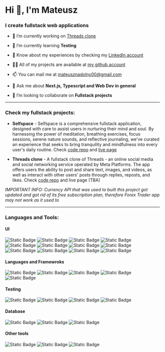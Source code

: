 <h1 align="left">Hi 👋, I'm Mateusz</h1>
<h3 align="left">I create fullstack web applications</h3>

- 🔭 I’m currently working on [Threads clone](https://github.com/mateuszNadolny/threads_clone)

- 🌱 I’m currently learning **Testing**

- 📄 Know about my experiences by checking my [LinkedIn account](https://www.linkedin.com/in/mateusz-nadolny-080a03227/)

- 👨‍💻 All of my projects are available at [my github account](https://github.com/mateuszNadolny)

- 📫 You can mail me at mateusznadolny00@gmail.com

- 💬 Ask me about **Next.js, Typescript and Web Dev in general**

- 👯 I’m looking to collaborate on **Fullstack projects**

-----
<h3 align="left">Check my fullstack projects:</h3>

- **Selfspace** - Selfspace is a comprehensive fullstack application, designed with care to assist users in nurturing their mind and soul. By harnessing the power of meditation, breathing exercises, focus sessions, serene nature sounds, and reflective journaling, we've curated an experience that seeks to bring tranquility and mindfulness into every user's daily routine. Check [code repo](https://github.com/mateuszNadolny/selfspace) and [live page](https://selfspace.vercel.app/)

- **Threads clone** - A fullstack clone of Threads - an online social media and social networking service operated by Meta Platforms. The app offers users the ability to post and share text, images, and videos, as well as interact with other users' posts through replies, reposts, and likes. Check [code repo](https://github.com/mateuszNadolny/threads_clone) and live page (TBA)

*IMPORTANT INFO: Currency API that was used to built this project got updated and got rid of its free subscription plan, therefore Forex Trader app may not work as it used to*

-----
<h3 align="left">Languages and Tools:</h3>

<h4>UI</h4>

![Static Badge](https://img.shields.io/badge/HTML-blue?style=for-the-badge&logo=HTML5)
![Static Badge](https://img.shields.io/badge/CSS-orange?style=for-the-badge&logo=CSS3)
![Static Badge](https://img.shields.io/badge/css%20modules-black?style=for-the-badge&logo=cssmodules&logoColor=white)
![Static Badge](https://img.shields.io/badge/BOOTSTRAP-purple?style=for-the-badge&logo=bootstrap)
![Static Badge](https://img.shields.io/badge/SASS-pink?style=for-the-badge&logo=sass)
![Static Badge](https://img.shields.io/badge/tailwind-grey?style=for-the-badge&logo=tailwindcss)
![Static Badge](https://img.shields.io/badge/PRIMEFLEX-blue?style=for-the-badge&logo=primefaces)
![Static Badge](https://img.shields.io/badge/FRAMER%20MOTION-darkpink?style=for-the-badge&logo=framer&color=%23F74BA6)
![Static Badge](https://img.shields.io/badge/shadcn-black?style=for-the-badge&logo=shadcn)
![Static Badge](https://img.shields.io/badge/nextUI-black?style=for-the-badge&logo=nextUI)
![Static Badge](https://img.shields.io/badge/Prime%20react-blue?style=for-the-badge&logo=primereact)
![Static Badge](https://img.shields.io/badge/chart%20js-grey?style=for-the-badge&logo=chart.js)


<h4>Languages and Framewroks</h4>

![Static Badge](https://img.shields.io/badge/javascript-yellow?style=for-the-badge&logo=javascript)
![Static Badge](https://img.shields.io/badge/typecript-grey?style=for-the-badge&logo=typescript)
![Static Badge](https://img.shields.io/badge/react%20js-blue?style=for-the-badge&logo=react)
![Static Badge](https://img.shields.io/badge/next%20js-black?style=for-the-badge&logo=next.js)
![Static Badge](https://img.shields.io/badge/redux-purple?style=for-the-badge&logo=redux)

<h4>Testing</h4>

![Static Badge](https://img.shields.io/badge/jest-red?style=for-the-badge&logo=jest)
![Static Badge](https://img.shields.io/badge/react%20testing%20library-red?style=for-the-badge&logo=react)
![Static Badge](https://img.shields.io/badge/postman-green?style=for-the-badge&logo=postman)
![Static Badge](https://img.shields.io/badge/msw-red?style=for-the-badge&logo=mswjs)


<h4>Database</h4>

![Static Badge](https://img.shields.io/badge/prisma-green?style=for-the-badge&logo=prisma)
![Static Badge](https://img.shields.io/badge/supabase-grey?style=for-the-badge&logo=supabase)
![Static Badge](https://img.shields.io/badge/firebase-yellow?style=for-the-badge&logo=firebase)

<h4>Other tools</h4>

![Static Badge](https://img.shields.io/badge/git-black?style=for-the-badge&logo=git)
![Static Badge](https://img.shields.io/badge/webpack-black?style=for-the-badge&logo=webpack)
![Static Badge](https://img.shields.io/badge/figma-black?style=for-the-badge&logo=figma)








